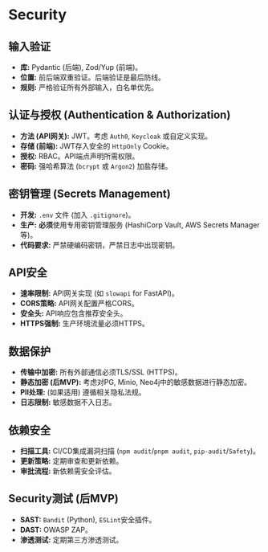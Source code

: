 # Security

## 输入验证
*   **库:** Pydantic (后端), Zod/Yup (前端)。
*   **位置:** 前后端双重验证。后端验证是最后防线。
*   **规则:** 严格验证所有外部输入，白名单优先。

## 认证与授权 (Authentication & Authorization)
*   **方法 (API网关):** JWT。考虑 `Auth0`, `Keycloak` 或自定义实现。
*   **存储 (前端):** JWT存入安全的 `HttpOnly` Cookie。
*   **授权:** RBAC。API端点声明所需权限。
*   **密码:** 强哈希算法 (`bcrypt` 或 `Argon2`) 加盐存储。

## 密钥管理 (Secrets Management)
*   **开发:** `.env` 文件 (加入 `.gitignore`)。
*   **生产:** **必须**使用专用密钥管理服务 (HashiCorp Vault, AWS Secrets Manager等)。
*   **代码要求:** 严禁硬编码密钥，严禁日志中出现密钥。

## API安全
*   **速率限制:** API网关实现 (如 `slowapi` for FastAPI)。
*   **CORS策略:** API网关配置严格CORS。
*   **安全头:** API响应包含推荐安全头。
*   **HTTPS强制:** 生产环境流量必须HTTPS。

## 数据保护
*   **传输中加密:** 所有外部通信必须TLS/SSL (HTTPS)。
*   **静态加密 (后MVP):** 考虑对PG, Minio, Neo4j中的敏感数据进行静态加密。
*   **PII处理:** (如果适用) 遵循相关隐私法规。
*   **日志限制:** 敏感数据不入日志。

## 依赖安全
*   **扫描工具:** CI/CD集成漏洞扫描 (`npm audit`/`pnpm audit`, `pip-audit`/`Safety`)。
*   **更新策略:** 定期审查和更新依赖。
*   **审批流程:** 新依赖需安全评估。

## Security测试 (后MVP)
*   **SAST:** `Bandit` (Python), `ESLint`安全插件。
*   **DAST:** OWASP ZAP。
*   **渗透测试:** 定期第三方渗透测试。
